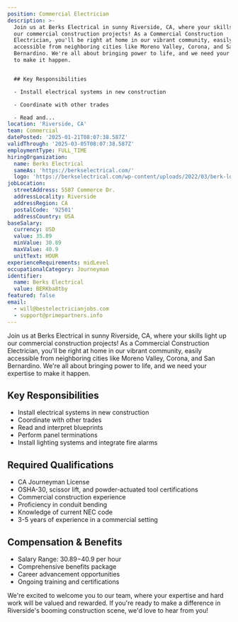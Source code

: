```yaml
---
position: Commercial Electrician
description: >-
  Join us at Berks Electrical in sunny Riverside, CA, where your skills light up
  our commercial construction projects! As a Commercial Construction
  Electrician, you'll be right at home in our vibrant community, easily
  accessible from neighboring cities like Moreno Valley, Corona, and San
  Bernardino. We're all about bringing power to life, and we need your expertise
  to make it happen.


  ## Key Responsibilities

  - Install electrical systems in new construction

  - Coordinate with other trades

  - Read and...
location: 'Riverside, CA'
team: Commercial
datePosted: '2025-01-21T08:07:38.587Z'
validThrough: '2025-03-05T08:07:38.587Z'
employmentType: FULL_TIME
hiringOrganization:
  name: Berks Electrical
  sameAs: 'https://berkselectrical.com/'
  logo: 'https://berkselectrical.com/wp-content/uploads/2022/03/berk-logo.jpg'
jobLocation:
  streetAddress: 5587 Commerce Dr.
  addressLocality: Riverside
  addressRegion: CA
  postalCode: '92501'
  addressCountry: USA
baseSalary:
  currency: USD
  value: 35.89
  minValue: 30.89
  maxValue: 40.9
  unitText: HOUR
experienceRequirements: midLevel
occupationalCategory: Journeyman
identifier:
  name: Berks Electrical
  value: BERKba8tby
featured: false
email:
  - will@bestelectricianjobs.com
  - support@primepartners.info
---
```




Join us at Berks Electrical in sunny Riverside, CA, where your skills light up our commercial construction projects! As a Commercial Construction Electrician, you'll be right at home in our vibrant community, easily accessible from neighboring cities like Moreno Valley, Corona, and San Bernardino. We're all about bringing power to life, and we need your expertise to make it happen.

## Key Responsibilities
- Install electrical systems in new construction
- Coordinate with other trades
- Read and interpret blueprints
- Perform panel terminations
- Install lighting systems and integrate fire alarms

## Required Qualifications
- CA Journeyman License
- OSHA-30, scissor lift, and powder-actuated tool certifications
- Commercial construction experience
- Proficiency in conduit bending
- Knowledge of current NEC code
- 3-5 years of experience in a commercial setting

## Compensation & Benefits
- Salary Range: $30.89-$40.9 per hour
- Comprehensive benefits package
- Career advancement opportunities
- Ongoing training and certifications

We're excited to welcome you to our team, where your expertise and hard work will be valued and rewarded. If you're ready to make a difference in Riverside's booming construction scene, we'd love to hear from you!
